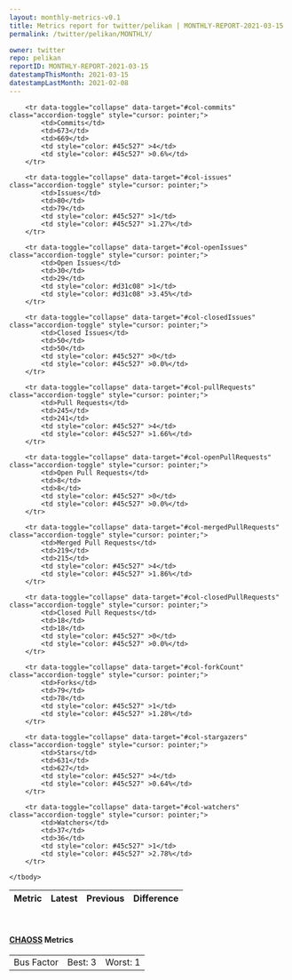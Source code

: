 ```yaml
---
layout: monthly-metrics-v0.1
title: Metrics report for twitter/pelikan | MONTHLY-REPORT-2021-03-15 | 2021-03-15
permalink: /twitter/pelikan/MONTHLY/

owner: twitter
repo: pelikan
reportID: MONTHLY-REPORT-2021-03-15
datestampThisMonth: 2021-03-15
datestampLastMonth: 2021-02-08
---
```



<table class="table table-condensed" style="border-collapse:collapse;">
    <thead>
    <tr>
        <th>Metric</th>
        <th>Latest</th>
        <th>Previous</th>
        <th colspan="2" style="text-align: center;">Difference</th>
    </tr>
    </thead>
    <tbody>

        <tr data-toggle="collapse" data-target="#col-commits" class="accordion-toggle" style="cursor: pointer;">
            <td>Commits</td>
            <td>673</td>
            <td>669</td>
            <td style="color: #45c527" >4</td>
            <td style="color: #45c527" >0.6%</td>
        </tr>
        
        <tr data-toggle="collapse" data-target="#col-issues" class="accordion-toggle" style="cursor: pointer;">
            <td>Issues</td>
            <td>80</td>
            <td>79</td>
            <td style="color: #45c527" >1</td>
            <td style="color: #45c527" >1.27%</td>
        </tr>
        
        <tr data-toggle="collapse" data-target="#col-openIssues" class="accordion-toggle" style="cursor: pointer;">
            <td>Open Issues</td>
            <td>30</td>
            <td>29</td>
            <td style="color: #d31c08" >1</td>
            <td style="color: #d31c08" >3.45%</td>
        </tr>
        
        <tr data-toggle="collapse" data-target="#col-closedIssues" class="accordion-toggle" style="cursor: pointer;">
            <td>Closed Issues</td>
            <td>50</td>
            <td>50</td>
            <td style="color: #45c527" >0</td>
            <td style="color: #45c527" >0.0%</td>
        </tr>
        
        <tr data-toggle="collapse" data-target="#col-pullRequests" class="accordion-toggle" style="cursor: pointer;">
            <td>Pull Requests</td>
            <td>245</td>
            <td>241</td>
            <td style="color: #45c527" >4</td>
            <td style="color: #45c527" >1.66%</td>
        </tr>
        
        <tr data-toggle="collapse" data-target="#col-openPullRequests" class="accordion-toggle" style="cursor: pointer;">
            <td>Open Pull Requests</td>
            <td>8</td>
            <td>8</td>
            <td style="color: #45c527" >0</td>
            <td style="color: #45c527" >0.0%</td>
        </tr>
        
        <tr data-toggle="collapse" data-target="#col-mergedPullRequests" class="accordion-toggle" style="cursor: pointer;">
            <td>Merged Pull Requests</td>
            <td>219</td>
            <td>215</td>
            <td style="color: #45c527" >4</td>
            <td style="color: #45c527" >1.86%</td>
        </tr>
        
        <tr data-toggle="collapse" data-target="#col-closedPullRequests" class="accordion-toggle" style="cursor: pointer;">
            <td>Closed Pull Requests</td>
            <td>18</td>
            <td>18</td>
            <td style="color: #45c527" >0</td>
            <td style="color: #45c527" >0.0%</td>
        </tr>
        
        <tr data-toggle="collapse" data-target="#col-forkCount" class="accordion-toggle" style="cursor: pointer;">
            <td>Forks</td>
            <td>79</td>
            <td>78</td>
            <td style="color: #45c527" >1</td>
            <td style="color: #45c527" >1.28%</td>
        </tr>
        
        <tr data-toggle="collapse" data-target="#col-stargazers" class="accordion-toggle" style="cursor: pointer;">
            <td>Stars</td>
            <td>631</td>
            <td>627</td>
            <td style="color: #45c527" >4</td>
            <td style="color: #45c527" >0.64%</td>
        </tr>
        
        <tr data-toggle="collapse" data-target="#col-watchers" class="accordion-toggle" style="cursor: pointer;">
            <td>Watchers</td>
            <td>37</td>
            <td>36</td>
            <td style="color: #45c527" >1</td>
            <td style="color: #45c527" >2.78%</td>
        </tr>
        
    </tbody>
</table>
<br>
<h4><a target="_blank" href="https://chaoss.community/">CHAOSS</a> Metrics</h4>

<table class="table table-condensed" style="border-collapse:collapse;">
    <tbody>
        <td>Bus Factor</td>
        <td>Best: 3</td>
        <td>Worst: 1</td>
    </tbody>
</table>
